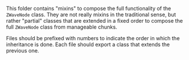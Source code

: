 This folder contains "mixins" to compose the full functionality of the `ZWaveNode` class. They are not really mixins in the traditional sense, but rather "partial" classes that are extended in a fixed order to compose the full `ZWaveNode` class from manageable chunks.

Files should be prefixed with numbers to indicate the order in which the inheritance is done. Each file should export a class that extends the previous one.
